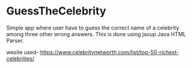 # GuessTheCelebrity
Simple app where user have to guess the correct name of a celebrity among three other wrong answers. This is done using jsoup Java HTML Parser.

wesite used- https://www.celebritynetworth.com/list/top-50-richest-celebrities/
